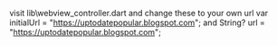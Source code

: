 visit lib\webview_controller.dart
and change these to your own url
 var initialUrl = "https://uptodatepopular.blogspot.com"; 
 and
   String? url = "https://uptodatepopular.blogspot.com";
